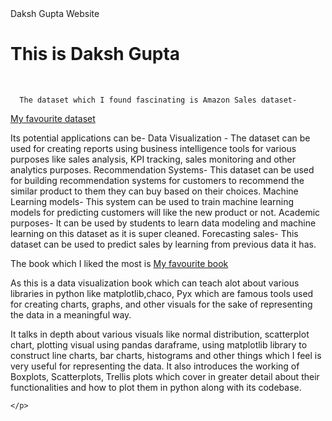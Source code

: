 <html>
  <head>
    Daksh Gupta Website
  </head>
  <body>
    <H1>This is Daksh Gupta</H1><br>

      The dataset which I found fascinating is Amazon Sales dataset-
<a href=https://www.kaggle.com/datasets/ikramshah512/amazon-products-sales-dataset-42k-items-2025>My favourite dataset</a>

<p>Its potential applications can be-
Data Visualization - The dataset can be used for creating reports using business intelligence tools for various purposes like sales analysis, KPI tracking, sales monitoring and other analytics purposes.
Recommendation Systems- This dataset can be used for building recommendation systems for customers to recommend the similar product to them they can buy based on their choices.
Machine Learning models- This system can be used to train machine learning models for predicting customers will like the new product or not.
Academic purposes- It can be used by students to learn data modeling and machine learning on this dataset as it is super cleaned.
Forecasting sales- This dataset can be used to predict sales by learning from previous data it has.</p>

<p>The book which I liked the most is <a href=https://nbviewer.org/urls/gist.github.com/fonnesbeck/5850463/raw/a29d9ffb863bfab09ff6c1fc853e1d5bf69fe3e4/3.+Plotting+and+Visualization.ipynb>My favourite book</a></p>

As this is a data visualization book which can teach alot about various libraries in python like matplotlib,chaco, Pyx which are famous tools used for creating charts, graphs, and other visuals for the sake of representing the data in a meaningful way.

It talks in depth about various visuals like normal distribution, scatterplot chart, plotting visual using pandas daraframe, using matplotlib library to construct line charts, bar charts, histograms and other things which I feel is very useful for representing the data. It also introduces the working of Boxplots, Scatterplots, Trellis plots which cover in greater detail about their functionalities and how to plot them in python along with its codebase.

    </p>
  </body>
</html>
